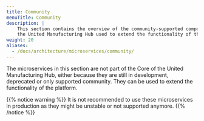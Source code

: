 ```yaml
---
title: Community
menuTitle: Community
description: |
    This section contains the overview of the community-supported components of
    the United Manufacturing Hub used to extend the functionality of the platform.
weight: 20
aliases:
  - /docs/architecture/microservices/community/
---
```


The microservices in this section are not part of the Core of the United
Manufacturing Hub, either because they are still in development, deprecated or
only supported community. They can be used to extend the functionality of the
platform.

{{% notice warning %}}
It is not recommended to use these microservices in production as they might be
unstable or not supported anymore.
{{% /notice %}}
